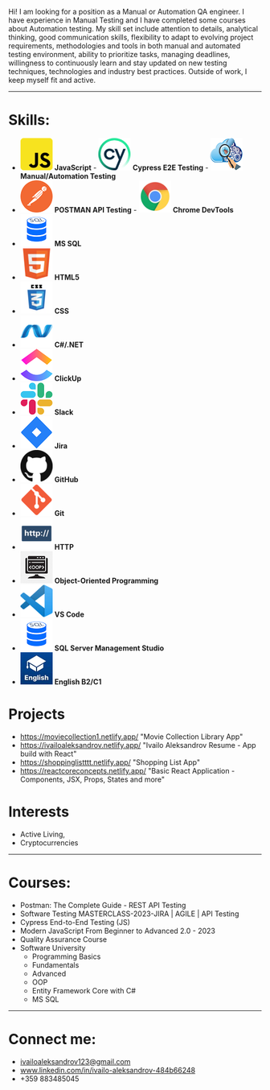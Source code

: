 Hi! I am looking for a position as a Manual or Automation QA engineer. I have experience in Manual Testing and I have completed some courses about Automation testing. My skill set include attention to details, analytical thinking, good communication skills, flexibility to adapt to evolving project requirements, methodologies and tools in both manual and automated testing environment, ability to prioritize tasks, managing deadlines, willingness to continuously learn and stay updated on new testing techniques, technologies and industry best practices. Outside of work, I keep myself fit and active.
- - - - - - - - - - - - - - - - - - - - - - - - - - - - - - - - - - - - - - - - - - - 
# Skills:

- ![](https://github.com/IvailoAleksandrov/IvailoAleksandrovResume/blob/main/src/icons/js.webp) **JavaScript** - ![](https://github.com/IvailoAleksandrov/IvailoAleksandrovResume/blob/main/src/icons/cypress.webp) **Cypress E2E Testing** - ![](https://github.com/IvailoAleksandrov/IvailoAleksandrovResume/blob/main/src/icons/testautomation.png) **Manual/Automation Testing**
- ![](https://github.com/IvailoAleksandrov/IvailoAleksandrovResume/blob/main/src/icons/postman.png) **POSTMAN API Testing** - ![](https://github.com/IvailoAleksandrov/IvailoAleksandrovResume/blob/main/src/icons/chrome.webp) **Chrome DevTools**
- ![](https://github.com/IvailoAleksandrov/IvailoAleksandrovResume/blob/main/src/icons/sql.png) **MS SQL**
- ![](https://github.com/IvailoAleksandrov/IvailoAleksandrovResume/blob/main/src/icons/html.webp) **HTML5**
- ![](https://github.com/IvailoAleksandrov/IvailoAleksandrovResume/blob/main/src/icons/css.webp) **CSS**
- ![](https://github.com/IvailoAleksandrov/IvailoAleksandrovResume/blob/main/src/icons/download.webp) **C#/.NET**
- ![](https://github.com/IvailoAleksandrov/IvailoAleksandrovResume/blob/main/src/icons/clickup.png) **ClickUp**
- ![](https://github.com/IvailoAleksandrov/IvailoAleksandrovResume/blob/main/src/icons/Slack.png) **Slack**
- ![](https://github.com/IvailoAleksandrov/IvailoAleksandrovResume/blob/main/src/icons/jira.png) **Jira**
- ![](https://github.com/IvailoAleksandrov/IvailoAleksandrovResume/blob/main/src/icons/image.webp) **GitHub**
- ![](https://github.com/IvailoAleksandrov/IvailoAleksandrovResume/blob/main/src/icons/git.webp) **Git**
- ![](https://github.com/IvailoAleksandrov/IvailoAleksandrovResume/blob/main/src/icons/http.webp) **HTTP**
- ![](https://github.com/IvailoAleksandrov/IvailoAleksandrovResume/blob/main/src/icons/oop.png) **Object-Oriented Programming**
- ![](https://github.com/IvailoAleksandrov/IvailoAleksandrovResume/blob/main/src/icons/VS%20Code.webp) **VS Code**
- ![](https://github.com/IvailoAleksandrov/IvailoAleksandrovResume/blob/main/src/icons/sql.png) **SQL Server Management Studio**
- ![](https://github.com/IvailoAleksandrov/IvailoAleksandrovResume/blob/main/src/icons/english.jpg) **English B2/C1**





 
# Projects
- https://moviecollection1.netlify.app/  "Movie Collection Library App"
- https://ivailoaleksandrov.netlify.app/ "Ivailo Aleksandrov Resume - App build with React"
- https://shoppinglistttt.netlify.app/   "Shopping List App"
- https://reactcoreconcepts.netlify.app/    "Basic React Application - Components, JSX, Props, States and more"


# Interests 
- Active Living,
- Cryptocurrencies
- - - - - - - - - - - - - - - - - - - - - - - - - - - - - - - - - - - - - - - - - - - 
# Courses:
- Postman: The Complete Guide - REST API Testing
- Software Testing MASTERCLASS-2023-JIRA | AGILE | API Testing
- Cypress End-to-End Testing (JS)
- Modern JavaScript From Beginner to Advanced 2.0 - 2023
- Quality Assurance Course
- Software University
  - Programming Basics
  - Fundamentals
  - Advanced
  - OOP
  - Entity Framework Core with C#
  - MS SQL
- - - - - - - - - - - - - - - - - - - - - - - - - - - - - - - - - - - - - - - - - - - 
# Connect me:
- ivailoaleksandrov123@gmail.com
- www.linkedin.com/in/ivailo-aleksandrov-484b66248
- +359 883485045
